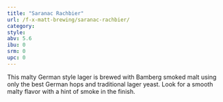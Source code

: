 ```yaml
---
title: "Saranac Rachbier"
url: /f-x-matt-brewing/saranac-rachbier/
category: 
style: 
abv: 5.6
ibu: 0
srm: 0
upc: 0
---
```

This malty German style lager is brewed with Bamberg smoked malt using only the best German hops and traditional lager yeast. Look for a smooth malty flavor with a hint of smoke in the finish.
